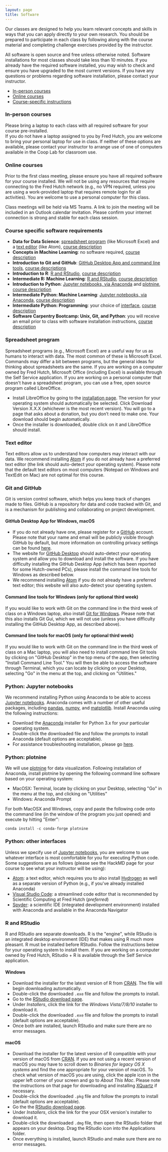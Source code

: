 ```yaml
---
layout: page
title: Software
---
```


Our classes are designed to help you learn relevant concepts and skills in ways that you can apply directly to your own research.
You should be prepared to participate in each class by following along with the course material and completing challenge exercises provided by the instructor.

All software is open source and free unless otherwise noted.
Software installations for most classes should take less than 10 minutes.
If you already have the required software installed,
you may wish to check and ensure you have upgraded to the most current versions.
If you have any questions or problems regarding software installation,
please contact your instructor.

- [In-person courses](#in-person-courses)
- [Online courses](#online-courses)
- [Course-specific instructions](#course-specific-software-requirements)

### In-person courses

Please bring a laptop to each class with all required software for your course pre-installed.  
If you do not have a laptop assigned to you by Fred Hutch,
you are welcome to bring your personal laptop for use in class.
If neither of these options are available,
please contact your instructor to arrange use of one of computers available in the Coop Lab for classroom use.


### Online courses

Prior to the first class meeting,
please ensure you have all required software for your course installed.
We will not be using any resources that require connecting to the Fred Hutch network
(e.g., no VPN required, unless you are using a work-provided laptop that requires remote login for all activities).
You are welcome to use a personal computer for this class.

Class meetings will be held via MS Teams.
A link to join the meeting will be included in an Outlook calendar invitation.
Please confirm your internet connection is strong and stable for each class session.


### Course specific software requirements

- **Data for Data Science**: [spreadsheet program](#spreadsheet-program) (like Microsoft Excel) and a [text editor](#text-editor) (like Atom), [course description](http://www.fredhutch.io/resources/#data-for-data-science)
- **Concepts in Machine Learning**: no software required, [course description](http://www.fredhutch.io/resources/#concepts-in-machine-learning)
- **Introduction to Git and GitHub**: [GitHub Desktop App and command line tools](#git-and-github), [course descriptions](http://www.fredhutch.io/resources/#introduction-to-git-and-github)
- **Introduction to R**: [R and RStudio](#r-and-rstudio), [course description](http://www.fredhutch.io/resources/#introduction-to-r)
- **Intermediate R: Machine Learning**: [R and RStudio](#r-and-rstudio), [course description](http://www.fredhutch.io/resources/#intermediate-r-machine-learning)
- **Introduction to Python**: [Jupyter notebooks, via Anaconda](#python-jupyter-notebooks) and [plotnine](#python-plotnine), [course description](http://www.fredhutch.io/resources/#introduction-to-python)
- **Intermediate Python: Machine Learning**: [Jupyter notebooks, via Anaconda](#python-jupyter-notebooks), [course description](http://www.fredhutch.io/resources/#intermediate-python-machine-learning)
- **Intermediate Python: Programming**: your choice of [interface](#python-other-interfaces), [course description](http://www.fredhutch.io/resources/#intermediate-python-programming)
- **Software Carpentry Bootcamp: Unix, Git, and Python**: you will receive an email prior to class with software installation instructions, [course description](http://www.fredhutch.io/resources/#software-carpentry-bootcamp-unix-git-and-python)

### Spreadsheet program

Spreadsheet programs (e.g., Microsoft Excel) are a useful way for us as humans to interact with data. The most common of these is Microsoft Excel. Commands may differ a bit between programs, but the general ideas for thinking about spreadsheets are the same.
If you are working on a computer owned by Fred Hutch,
Microsoft Office (including Excel) is available through the Self Service application.
If you are working on a personal computer that doesn't have a spreadsheet program, you can use a free, open source program called LibreOffice.

* Install LibreOffice by going to the [installation page](https://www.libreoffice.org/download/download/). The version for your operating system should automatically be selected. Click Download Version X.X.X (whichever is the most recent version). You will go to a page that asks about a donation, but you don’t need to make one. Your download should begin automatically.
* Once the installer is downloaded, double click on it and LibreOffice should install.

### Text editor

Text editors allow us to understand how computers may interact with our data. We recommend installing [Atom](https://atom.io) if you do not already have a preferred text editor (the link should auto-detect your operating system). Please note that the default text editors on most computers (Notepad on Windows and TextEdit on Mac) are not optimal for this course.


### Git and GitHub

Git is version control software, which helps you keep track of changes made to files.
GitHub is a repository for data and code tracked with Git, and is a mechanism for publishing
and collaborating on project development.

#### GitHub Desktop App for Windows, macOS

* If you do not already have one, please register for a [GitHub](https://github.com) account.
Please note that your name and email will be publicly visible through GitHub by default,
but more information on controlling privacy settings can be found
[here](https://help.github.com/articles/setting-your-commit-email-address-on-github/).
* The website for [GitHub Desktop](https://desktop.github.com) should auto-detect your operating system
and allow you to download and install the software. If you have difficulty installing the GitHub Desktop App
(which has been reported for some Hutch-owned PCs),
please install the command line tools for Windows as described below.
* We recommend installing [Atom](https://atom.io) if you do not already have a preferred text editor;
this website will also auto-detect your operating system.

#### Command line tools for Windows (only for optional third week)

If you would like to work with Git on the command line in the third week of class on a Windows laptop,
also install [Git for Windows](https://gitforwindows.org). Please note that this also installs Git Gui,
which we will not use (unless you have difficulty installing the GitHub Desktop App, as described above).

#### Command line tools for macOS (only for optional third week)

If you would like to work with Git on the command line in the third week of class on a Mac laptop,
you will also need to install command line Git tools by clicking on "GitHub Desktop" in the top menu of the app,
then selecting "Install Command Line Tool." You will then be able to access the software through
Terminal, which you can locate by clicking on your Desktop, selecting "Go" in the menu at the top,
and clicking on "Utilities."


### Python: Jupyter notebooks

We recommend installing Python using Anaconda to be able to access [Jupyter notebooks](http://jupyter.org). Anaconda comes with a number of other useful packages, including [pandas](http://pandas.pydata.org), [numpy](http://www.numpy.org), and [matplotlib](https://matplotlib.org).
Install Anaconda using the following instructions:
* Download the [Anaconda](https://www.anaconda.com/download/) installer for
Python 3.x for your particular operating system.
* Double-click the downloaded file and follow the prompts to install Anaconda (default options are acceptable).
* For assistance troubleshooting installation, please go [here](https://jupyter.readthedocs.io/en/latest/install.html).


### Python: plotnine

We will use [plotnine](https://plotnine.readthedocs.io/en/stable/) for data visualization. Following installation of Anaconda, install plotnine by opening the following command line software based
on your operating system:
* MacOSX: Terminal, locate by clicking on your Desktop, selecting "Go" in the menu at the top,
and clicking on "Utilities"
* Windows: Anaconda Prompt

For both MacOSX and Windows, copy and paste the following code onto the
command line (in the window of the program you just opened) and execute by hitting "Enter":

`conda install -c conda-forge plotnine`


### Python: other interfaces

Unless we specify use of [Jupyter notebooks](#python-jupyter-notebooks), you are welcome to use whatever interface is most comfortable for you for executing Python code. Some suggestions are as follows (please see the HackMD page for your course to see what your instructor will be using):
* [Atom](https://atom.io): a text editor, which requires you to also install [Hydrogen](https://atom.io/packages/hydrogen) as well as a separate version of Python (e.g., if you've already installed Anaconda)
* [Visual Studio Code](https://code.visualstudio.com): a streamlined code editor that is recommended by Scientific Computing at Fred Hutch (*preferred*)
* [Spyder](https://www.spyder-ide.org): a scientific IDE (integrated development environment) installed with Anaconda and available in the Anaconda Navigator


### R and RStudio

R and RStudio are separate downloads.
R is the "engine", while RStudio is an integrated desktop environment (IDE) that makes using R much more pleasant.
R must be installed before RStudio.
Follow the instructions below for your operating system to install them.
If you are working on a computer owned by Fred Hutch,
RStudio + R is available through the Self Service application.

#### Windows

* Download the installer for the latest version of R from [CRAN](http://cran.r-project.org/bin/windows/base/release.htm).
  The file will begin downloading automatically.
* Double-click the downloaded `.exe` file and follow the prompts to install.
* Go to the [RStudio download page](https://www.rstudio.com/products/rstudio/download/#download).
* Under _Installers_, click the link for the _Windows Vista/7/8/10_ installer to download it.
* Double-click the downloaded `.exe` file and follow the prompts to install (default options are acceptable).
* Once both are installed, launch RStudio and make sure there are no error messages.

#### macOS

* Download the installer for the latest version of R compatible with your version of macOS from [CRAN](https://cran.r-project.org/bin/macosx/).
  If you are not using a recent version of macOS you may have to scroll down to _Binaries for legacy OS X systems_ and find the one appropriate for your version of macOS.
  To check what version of macOS you are using, click the apple icon in the upper left corner of your screen and go to _About This Mac_.
  Please note the instructions on that page for downloading and installing [XQuartz](https://www.xquartz.org/) if necessary.
* Double-click the downloaded `.pkg` file and follow the prompts to install (default options are acceptable).
* Go the the [RStudio download page](https://www.rstudio.com/products/rstudio/download/#download).
* Under _Installers_, click the link for the your OSX version's installer to download it.
* Double-click the downloaded `.dmg` file, then open the RStudio folder that appears on your desktop. Drag the RStudio icon into the Applications folder.
* Once everything is installed, launch RStudio and make sure there are no error messages.
